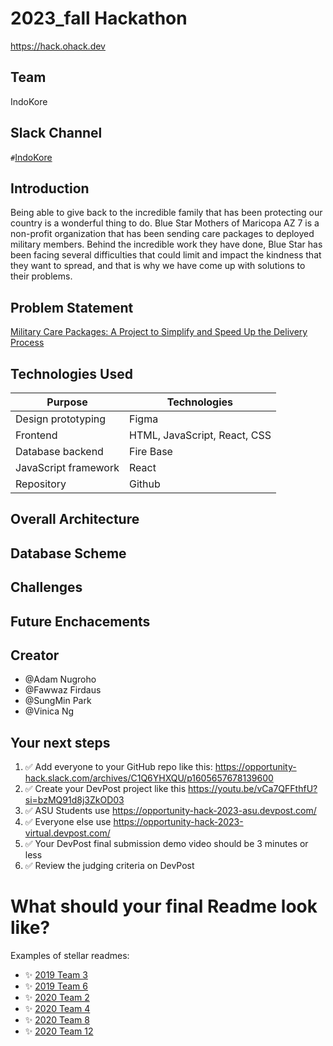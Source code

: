 
# 2023_fall Hackathon
https://hack.ohack.dev
## Team
IndoKore

## Slack Channel
`#`[IndoKore](https://opportunity-hack.slack.com/app_redirect?channel=IndoKore)

## Introduction
Being able to give back to the incredible family that has been protecting our country is a wonderful thing to do. Blue Star Mothers of Maricopa AZ 7 is a non-profit organization that has been sending care packages to deployed military members. Behind the incredible work they have done, Blue Star has been facing several difficulties that could limit and impact the kindness that they want to spread, and that is why we have come up with solutions to their problems.

## Problem Statement
[Military Care Packages: A Project to Simplify and Speed Up the Delivery Process](https://ohack.dev/project/Ng1joCkd2fSiOwAVmEOW)

## Technologies Used
Purpose | Technologies
--- | ---
Design prototyping | Figma
Frontend | HTML, JavaScript, React, CSS
Database backend | Fire Base
JavaScript framework | React
Repository | Github

## Overall Architecture


## Database Scheme


## Challenges


## Future Enchacements


## Creator
- @Adam Nugroho
- @Fawwaz Firdaus
- @SungMin Park
- @Vinica Ng

## Your next steps
1. ✅ Add everyone to your GitHub repo like this: https://opportunity-hack.slack.com/archives/C1Q6YHXQU/p1605657678139600
2. ✅ Create your DevPost project like this https://youtu.be/vCa7QFFthfU?si=bzMQ91d8j3ZkOD03
3. ✅ ASU Students use https://opportunity-hack-2023-asu.devpost.com/
4. ✅ Everyone else use https://opportunity-hack-2023-virtual.devpost.com/
5. ✅ Your DevPost final submission demo video should be 3 minutes or less
6. ✅ Review the judging criteria on DevPost

# What should your final Readme look like?
Examples of stellar readmes:
- ✨ [2019 Team 3](https://github.com/2019-Arizona-Opportunity-Hack/Team-3)
- ✨ [2019 Team 6](https://github.com/2019-Arizona-Opportunity-Hack/Team-6)
- ✨ [2020 Team 2](https://github.com/2020-opportunity-hack/Team-02)
- ✨ [2020 Team 4](https://github.com/2020-opportunity-hack/Team-04)
- ✨ [2020 Team 8](https://github.com/2020-opportunity-hack/Team-08)
- ✨ [2020 Team 12](https://github.com/2020-opportunity-hack/Team-12)
